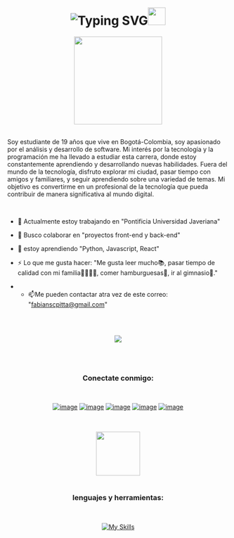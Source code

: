 <div align="center">
<h1 href="https://git.io/typing-svg"><img src="https://readme-typing-svg.herokuapp.com?font=Fira+Code&pause=&random=false&width=435&lines=Hola%2C+Soy+Fabian" alt="Typing SVG" /><img height="40" src="https://emoji.gg/assets/emoji/7333-parrotdance.gif"></h1>
</div>

<div align="center">
<img height="200" src="https://media.giphy.com/media/v1.Y2lkPTc5MGI3NjExNW5uang5OTE0dm1obG5mMWIwYzh1eG0xODRoNTM4NHZtZGxnb24wZiZlcD12MV9pbnRlcm5hbF9naWZfYnlfaWQmY3Q9Zw/du3J3cXyzhj75IOgvA/giphy.gif"> 
</div>
<br>

Soy estudiante de 19 años que vive en Bogotá-Colombia, soy apasionado por el análisis y desarrollo de software. Mi interés por la tecnología y la programación me ha llevado a estudiar esta carrera, donde estoy constantemente aprendiendo y desarrollando nuevas habilidades. Fuera del mundo de la tecnología, disfruto explorar mi ciudad, pasar tiempo con amigos y familiares, y seguir aprendiendo sobre una variedad de temas. Mi objetivo es convertirme en un profesional de la tecnología que pueda contribuir de manera significativa al mundo digital.


<br> 

- 🤖 Actualmente estoy trabajando en "Pontificia Universidad Javeriana"

- 🤝 Busco colaborar en "proyectos front-end y back-end"
  
- 📖 estoy aprendiendo "Python, Javascript, React"

- ⚡ Lo que me gusta hacer: "Me gusta leer mucho📚, pasar tiempo de calidad con mi familia👨‍👩‍👧‍👦, comer hamburguesas🍔, ir al gimnasio💪."

- - 📫Me pueden contactar atra vez de este correo: "fabianscpitta@gmail.com"

<br><br>
<p align="center">
  <a href="https://github.com/DenverCoder1/readme-typing-svg"><img src="https://readme-typing-svg.herokuapp.com?font=Time+New+Roman&color=%23C8BE25&size=25&center=true&vCenter=true&width=600&height=100&lines=Software+Engineer+@bld.ai;Computer+Science+Student;Competitive+Programmer;2x+ACPC+Finalist;Expert+on+Codeforces;Division+1+on+Codechef+(5+Stars);4+Kyu+on+Atcoder;Always+learning+new+things"></a>
</p>
<br><br>

<h3 align="center">Conectate conmigo:</h3>
<div align="center">
<br>
  
[![image](https://img.shields.io/badge/LinkedIn-0077B5?style=for-the-badge&logo=linkedin&logoColor=white)](https://www.linkedin.com/in/fabian-carvajal-793b0b2b9/)
[![image](https://img.shields.io/badge/Instagram-D14836?style=for-the-badge&logo=instagram&logoColor=white)](https://www.instagram.com/fabian_stiven44/)
[![image](https://img.shields.io/badge/Twitter-1DA1F2?style=for-the-badge&logo=twitter&logoColor=white)](https://twitter.com/fatbalugalol)
[![image](https://img.shields.io/badge/Gmail-D14836?style=for-the-badge&logo=gmail&logoColor=white)](mailto:fabianscpitta@gmail.com)
[![image](https://img.shields.io/badge/Discord-1DA1F2?style=for-the-badge&logo=discord&logoColor=white)](https://twitter.com/fatbalugalol)

<br>
<br>
<img height="100" src="https://media.giphy.com/media/v1.Y2lkPTc5MGI3NjExbDBycDhtenAxNDdsZjY1ZWloenFicjAyZDV2N2VtejR6dmZwdWtpbyZlcD12MV9pbnRlcm5hbF9naWZfYnlfaWQmY3Q9Zw/9E40ePI5P22Wngf4mA/giphy.gif"> <br>
<br>
  


<h3 align="center">lenguajes y herramientas:</h3>
<br>

[![My Skills](https://skillicons.dev/icons?i=js,html,css,php,py,mongodb,mysql,vscode,github,figma,discord)](https://skillicons.dev)



</div>





